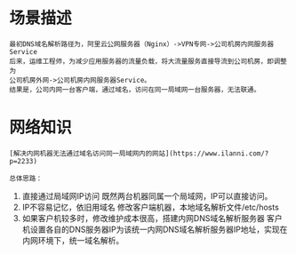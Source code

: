# 场景描述
    最初DNS域名解析路径为，阿里云公网服务器（Nginx）->VPN专网->公司机房内网服务器Service
    后来，运维工程师，为减少应用服务器的流量负载，将大流量服务直接导流到公司机房，即调整为
    公司机房外网->公司机房内网服务器Service。
    结果是，公司内网一台客户端，通过域名，访问在同一局域网一台服务器，无法联通。

# 网络知识
    [解决内网机器无法通过域名访问同一局域网内的网站](https://www.ilanni.com/?p=2233)

    总体思路：
1. 直接通过局域网IP访问
   既然两台机器同属一个局域网，IP可以直接访问。
2. IP不容易记忆，依旧用域名
    修改客户端机器，本地域名解析文件/etc/hosts
3. 如果客户机较多时，修改维护成本很高，搭建内网DNS域名解析服务器
   客户机设置各自的DNS服务器IP为该统一内网DNS域名解析服务器IP地址，实现在内网环境下，统一域名解析。